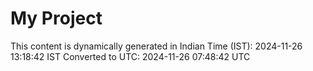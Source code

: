 # My Project

This content is dynamically generated in Indian Time (IST): 2024-11-26 13:18:42 IST
Converted to UTC: 2024-11-26 07:48:42 UTC
